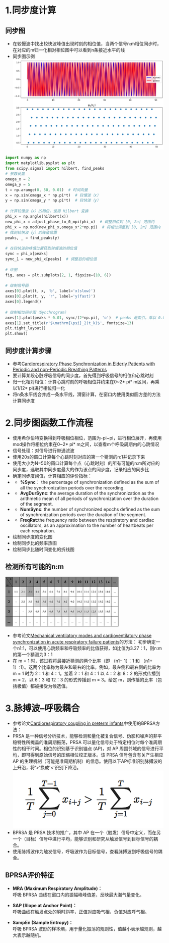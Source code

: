 # **1.同步度计算**
## **同步图**
- 在较慢波中找出较快波峰值出现时刻的相位值，当两个信号n:m相位同步时，在对应的m归一化相对相位图中可以看到n条接近水平的线
- 同步图示例
![同步图示例图t](image-2.png)
```python
import numpy as np
import matplotlib.pyplot as plt
from scipy.signal import hilbert, find_peaks
# 参数设置
omega_x = 2
omega_y = 5
t = np.arange(0, 50, 0.01)  # 时间向量
x = np.sin(omega_x * np.pi*t)  # 较慢波（x）
y = np.sin(omega_y * np.pi*t)  # 较快波（y）

# 计算较慢波（x）的相位，使用 Hilbert 变换
phi_x = np.angle(hilbert(x))
new_phi_x = adjust_phase_to_0_mpi(phi_x)  # 调整相位到 [0, 2π] 范围内
phi_x = np.mod(new_phi_x,omega_x*2*np.pi)  # 将相位调整到 [0, 2π] 范围内
# 找到较快波（y）的峰值位置
peaks, _ = find_peaks(y)

# 在较快波的峰值位置获取较慢波的相位值
sync = phi_x[peaks]
sync_1 = new_phi_x[peaks]  # 调整后的相位值

# 绘图
fig, axes = plt.subplots(2, 1, figsize=(10, 6))

# 绘制信号图
axes[0].plot(t, x, 'b', label='x(slow)')
axes[0].plot(t, y, 'r', label='y(fast)')
axes[0].legend()

# 绘制相位同步图（Synchrogram）
axes[1].plot(peaks * 0.01, sync/(2*np.pi), 'o')  # peaks 是索引，乘以 0.01 转换为时间值
axes[1].set_title(r'$\mathrm{\psi}_2(t_k)$', fontsize=13)
plt.tight_layout()
plt.show()
```
## **同步度计算步骤**
- 参考[Cardiorespiratory Phase Synchronization in Elderly Patients with 
Periodic and non-Periodic Breathing Patterns](https://pubmed.ncbi.nlm.nih.gov/36086581/)
- 要计算某段心脏呼吸信号的同步度，首先得到呼吸信号的相位和心跳时刻
- 归一化相对相位：计算心跳时刻的呼吸相位并约束在0~2* pi* m区间，再乘以1/(2* pi)进行相位归一化
- 将n条水平线合并成一条水平线，滑窗计算，在窗口内使用类似圆方差的方法计算同步度
# **2.同步图函数工作流程**
- 使用希尔伯特变换得到呼吸相位相位，范围为-pi~pi，进行相位展开，再使用mod操作将相位约束在0~2* pi* m之间，以查看m个呼吸周期内的心跳情况
- 信号处理：对信号进行带通滤波
- 使用20s的窗口计算每个心跳时刻对应的第一个猜测的n:1并记录下来
- 使用大小为N=50的窗口计算每个点（心跳时刻）的所有可能的n:m所对应的同步度，选取其中同步度最大的作为该点的同步度，记录相应的同步比
- 确定同步度阈值，计算相应的评价指标：
- - **%Sync**： the percentage of synchronization defined as the 
sum of all the synchronization periods over the recording.
- - **AvgDurSync**: the average duration of the synchronization 
as the arithmetic mean of all periods of synchronization 
over the duration of the segment.
- - **NumSync**: the number of synchronized epochs defined as 
the sum of synchronization periods over the duration of 
the segment.
- - **FreqRat**:the frequency ratio between the respiratory and 
cardiac oscillators, as an approximation to the number of 
heartbeats per each respiration.
- 绘制同步度的变化图
- 绘制同步比的频率热图
- 绘制同步比随时间变化的折线图
## **检测所有可能的n:m**
![图片](image.png)
- 参考论文[Mechanical ventilatory modes and cardioventilatory phase synchronization in acute respiratory failure patients](https://iopscience.iop.org/article/10.1088/1361-6579/aa56ae)的方法：
初步确定一个n1:1，可以使用心跳频率和呼吸频率的比值获得，如比值为3.27：1，则n:m的第一个猜测为3：1
- 在 m = 1 时，该过程将最接近猜测的两个比率（即 （n1− 1）：1 和 （n1+ 1）:1）。这两个比率称为最左和最右的比率。例如，最左侧和最右侧的比率为 m = 1 时为 2：1 和 4：1。接着 2：1 和 4：1 以 4：2 和 8：2 的形式传播到 m = 2，以 6：3 和 12：3 的形式传播到 m = 3。给定 m，则传播的比率（包括极值）都被接受为候选值。
# **3.脉搏波–呼吸耦合**
- 参考论文[Cardiorespiratory coupling in preterm infants](https://journals.physiology.org/doi/full/10.1152/japplphysiol.00722.2018)中使用的BPRSA方法：
- PRSA 是一种信号分析技术，能够检测和量化被复合信号、伪影和噪声的非平稳特性所掩盖的准周期振荡，PRSA 可以量化信号处于特定相位时每个准周期性的相干时间。相位的识别基于识别锚点 (AP)，对 AP 周围邻域的信号进行平均，即可得到原始信号的压缩相位校正版本。该 PRSA 信号包含有关产生相应 AP 的生理机制（可能是准周期机制）的信息。使用以下AP标准识别脉搏波的上升沿，将'>'换成'<'识别下降沿。![alt text](image-1.png)
- BPRSA 是 PRSA 技术的推广，其中 AP 在一个（触发）信号中定义，而在另一个（目标）信号中进行平均，能够识别和研究从触发信号到目标信号的耦合。
- 使用脉搏波作为触发信号，呼吸波作为目标信号，查看脉搏波到呼吸信号的耦合。
## **BPRSA评价特征**

- **MRA (Maximum Respiratory Amplitude)：**  
  呼吸 BPRSA 曲线在窗口内的振幅峰峰值差，反映最大潮气量变化。

- **SAP (Slope at Anchor Point)：**  
  呼吸曲线在触发点处的瞬时斜率，正值对应吸气相，负值对应呼气相。

- **SampEn (Sample Entropy)：**  
  呼吸 BPRSA 波形的样本熵，用于量化振荡的规则性，值越小表示越规则，越大表示越随机。

